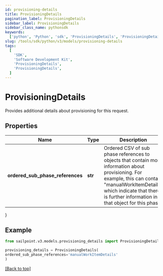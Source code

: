 ```yaml
---
id: provisioning-details
title: ProvisioningDetails
pagination_label: ProvisioningDetails
sidebar_label: ProvisioningDetails
sidebar_class_name: pythonsdk
keywords:
  ['python', 'Python', 'sdk', 'ProvisioningDetails', 'ProvisioningDetails']
slug: /tools/sdk/python/v3/models/provisioning-details
tags:
  [
    'SDK',
    'Software Development Kit',
    'ProvisioningDetails',
    'ProvisioningDetails',
  ]
---
```


# ProvisioningDetails

Provides additional details about provisioning for this request.

## Properties

| Name | Type | Description | Notes |
| --- | --- | --- | --- |
| **ordered_sub_phase_references** | **str** | Ordered CSV of sub phase references to objects that contain more information about provisioning. For example, this can contain \"manualWorkItemDetails\" which indicate that there is further information in that object for this phase. | [optional] |

}

## Example

```python
from sailpoint.v3.models.provisioning_details import ProvisioningDetails

provisioning_details = ProvisioningDetails(
ordered_sub_phase_references='manualWorkItemDetails'
)

```

[[Back to top]](#)
